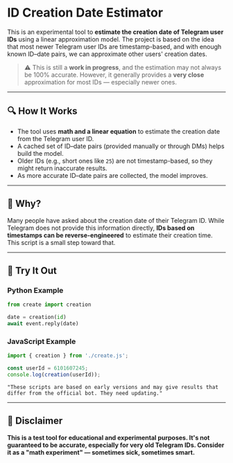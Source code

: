 # ID Creation Date Estimator

This is an experimental tool to **estimate the creation date of Telegram user IDs** using a linear approximation model. The project is based on the idea that most newer Telegram user IDs are timestamp-based, and with enough known ID–date pairs, we can approximate other users' creation dates.

> ⚠️ This is still a **work in progress**, and the estimation may not always be 100% accurate. However, it generally provides a **very close** approximation for most IDs — especially newer ones.

---

## 🔍 How It Works

- The tool uses **math and a linear equation** to estimate the creation date from the Telegram user ID.
- A cached set of ID–date pairs (provided manually or through DMs) helps build the model.
- Older IDs (e.g., short ones like `25`) are not timestamp-based, so they might return inaccurate results.
- As more accurate ID–date pairs are collected, the model improves.

---

## 🧠 Why?

Many people have asked about the creation date of their Telegram ID. While Telegram does not provide this information directly, **IDs based on timestamps can be reverse-engineered** to estimate their creation time. This script is a small step toward that.

---

## 🧪 Try It Out

### Python Example

```python
from create import creation

date = creation(id)
await event.reply(date)
```

### JavaScript Example

```javascript
import { creation } from './create.js';

const userId = 6101607245;
console.log(creation(userId));
```

```warn⚠️
"These scripts are based on early versions and may give results that differ from the official bot. They need updating."
```

---

## 🚧 Disclaimer
**This is a test tool for educational and experimental purposes. It's not guaranteed to be accurate, especially for very old Telegram IDs. Consider it as a "math experiment" — sometimes sick, sometimes smart.**
